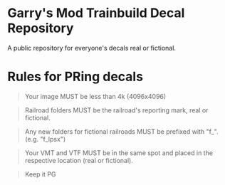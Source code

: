 # Garry's Mod Trainbuild Decal Repository
A public repository for everyone's decals real or fictional.

# Rules for PRing decals
> Your image MUST be less than 4k (4096x4096)

> Railroad folders MUST be the railroad's reporting mark, real or fictional.

> Any new folders for fictional railroads MUST be prefixed with "f_". (e.g. "f_lpsx") 

> Your VMT and VTF MUST be in the same spot and placed in the respective location (real or fictional).

> Keep it PG
